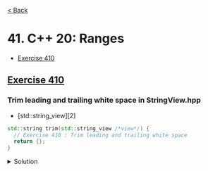 [< Back](README.md)

# 41. C++ 20: Ranges

* [Exercise 410](#exercise-410)

## [Exercise 410][1]

### Trim leading and trailing white space in StringView.hpp

* [std::string_view][2]

```cpp
std::string trim(std::string_view /*view*/) {
  // Exercise 410 : Trim leading and trailing white space
  return {};
}
```

<details>
   <summary>Solution</summary>

```cpp
#include <ranges>
inline std::string trim(std::string_view view) {
  auto start_it = std::ranges::find_if_not(view, ::isspace);
  auto end_it = std::ranges::find_if_not(std::ranges::reverse_view(view), ::isspace);
  return std::string{ start_it, end_it.base() };
}
```

</details>

[1]: 41_exercises.cpp
